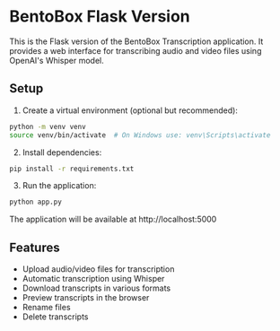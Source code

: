 # BentoBox Flask Version

This is the Flask version of the BentoBox Transcription application. It provides a web interface for transcribing audio and video files using OpenAI's Whisper model.

## Setup

1. Create a virtual environment (optional but recommended):
```bash
python -m venv venv
source venv/bin/activate  # On Windows use: venv\Scripts\activate
```

2. Install dependencies:
```bash
pip install -r requirements.txt
```

3. Run the application:
```bash
python app.py
```

The application will be available at http://localhost:5000

## Features

- Upload audio/video files for transcription
- Automatic transcription using Whisper
- Download transcripts in various formats
- Preview transcripts in the browser
- Rename files
- Delete transcripts
